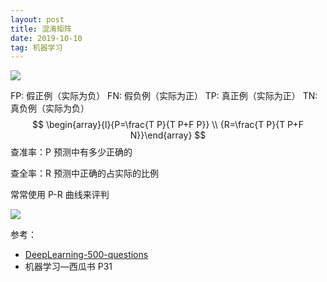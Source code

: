 ```yaml
---
layout: post
title: 混淆矩阵
date: 2019-10-10
tag: 机器学习
---
```


![](https://img-blog.csdnimg.cn/2018110513052168.png)

FP: 假正例（实际为负）
FN: 假负例（实际为正）
TP: 真正例（实际为正）
TN: 真负例（实际为负）
$$
\begin{array}{l}{P=\frac{T P}{T P+F P}} \\ {R=\frac{T P}{T P+F N}}\end{array}
$$
查准率：P 预测中有多少正确的

查全率：R 预测中正确的占实际的比例

常常使用 P-R 曲线来评判

![](https://ws1.sinaimg.cn/large/acbcfa39gy1g4k1t8iajnj20eg0drq5y.jpg)

参考：

- [DeepLearning-500-questions][]
- 机器学习—西瓜书 P31

[DeepLearning-500-questions]:https://github.com/FLyingLSJ/DeepLearning-500-questions/blob/master/ch02_%E6%9C%BA%E5%99%A8%E5%AD%A6%E4%B9%A0%E5%9F%BA%E7%A1%80/%E7%AC%AC%E4%BA%8C%E7%AB%A0_%E6%9C%BA%E5%99%A8%E5%AD%A6%E4%B9%A0%E5%9F%BA%E7%A1%80.md





